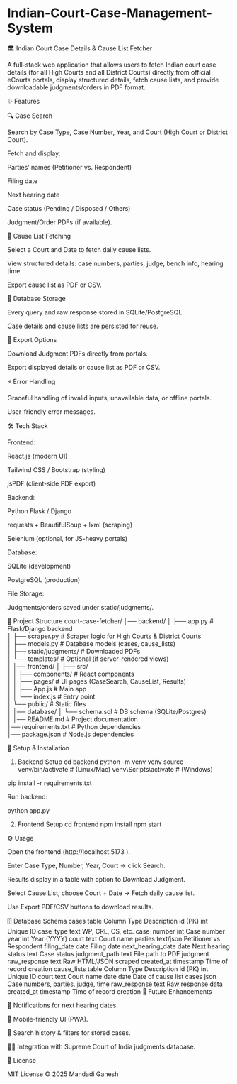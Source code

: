 # Indian-Court-Case-Management-System

🏛️ Indian Court Case Details & Cause List Fetcher

A full-stack web application that allows users to fetch Indian court case details (for all High Courts and all District Courts) directly from official eCourts portals, display structured details, fetch cause lists, and provide downloadable judgments/orders in PDF format.

✨ Features

🔍 Case Search

Search by Case Type, Case Number, Year, and Court (High Court or District Court).

Fetch and display:

Parties’ names (Petitioner vs. Respondent)

Filing date

Next hearing date

Case status (Pending / Disposed / Others)

Judgment/Order PDFs (if available).

📅 Cause List Fetching

Select a Court and Date to fetch daily cause lists.

View structured details: case numbers, parties, judge, bench info, hearing time.

Export cause list as PDF or CSV.

💾 Database Storage

Every query and raw response stored in SQLite/PostgreSQL.

Case details and cause lists are persisted for reuse.

📑 Export Options

Download Judgment PDFs directly from portals.

Export displayed details or cause list as PDF or CSV.

⚡ Error Handling

Graceful handling of invalid inputs, unavailable data, or offline portals.

User-friendly error messages.

🛠️ Tech Stack

Frontend:

React.js (modern UI)

Tailwind CSS / Bootstrap (styling)

jsPDF (client-side PDF export)

Backend:

Python Flask / Django

requests + BeautifulSoup + lxml (scraping)

Selenium (optional, for JS-heavy portals)

Database:

SQLite (development)

PostgreSQL (production)

File Storage:

Judgments/orders saved under static/judgments/.

📂 Project Structure
court-case-fetcher/
│── backend/
│   ├── app.py                # Flask/Django backend  
│   ├── scraper.py            # Scraper logic for High Courts & District Courts  
│   ├── models.py             # Database models (cases, cause_lists)  
│   ├── static/judgments/     # Downloaded PDFs  
│   └── templates/            # Optional (if server-rendered views)  
│
│── frontend/
│   ├── src/  
│   │   ├── components/       # React components  
│   │   ├── pages/            # UI pages (CaseSearch, CauseList, Results)  
│   │   ├── App.js            # Main app  
│   │   └── index.js          # Entry point  
│   └── public/               # Static files  
│
│── database/
│   └── schema.sql            # DB schema (SQLite/Postgres)  
│
│── README.md                 # Project documentation  
│── requirements.txt          # Python dependencies  
│── package.json              # Node.js dependencies  

🚀 Setup & Installation

1. Backend Setup
cd backend
python -m venv venv
source venv/bin/activate   # (Linux/Mac)
venv\Scripts\activate      # (Windows)

pip install -r requirements.txt


Run backend:

python app.py

2. Frontend Setup
cd frontend
npm install
npm start

⚙️ Usage

Open the frontend (http://localhost:5173
).

Enter Case Type, Number, Year, Court → click Search.

Results display in a table with option to Download Judgment.

Select Cause List, choose Court + Date → Fetch daily cause list.

Use Export PDF/CSV buttons to download results.

🗄️ Database Schema
cases table
Column	Type	Description
id (PK)	int	Unique ID
case_type	text	WP, CRL, CS, etc.
case_number	int	Case number
year	int	Year (YYYY)
court	text	Court name
parties	text/json	Petitioner vs Respondent
filing_date	date	Filing date
next_hearing_date	date	Next hearing
status	text	Case status
judgment_path	text	File path to PDF judgment
raw_response	text	Raw HTML/JSON scraped
created_at	timestamp	Time of record creation
cause_lists table
Column	Type	Description
id (PK)	int	Unique ID
court	text	Court name
date	date	Date of cause list
cases	json	Case numbers, parties, judge, time
raw_response	text	Raw response data
created_at	timestamp	Time of record creation
🔮 Future Enhancements

🔔 Notifications for next hearing dates.

📱 Mobile-friendly UI (PWA).

🔎 Search history & filters for stored cases.

🧑‍⚖️ Integration with Supreme Court of India judgments database.

📜 License

MIT License © 2025 Mandadi Ganesh
